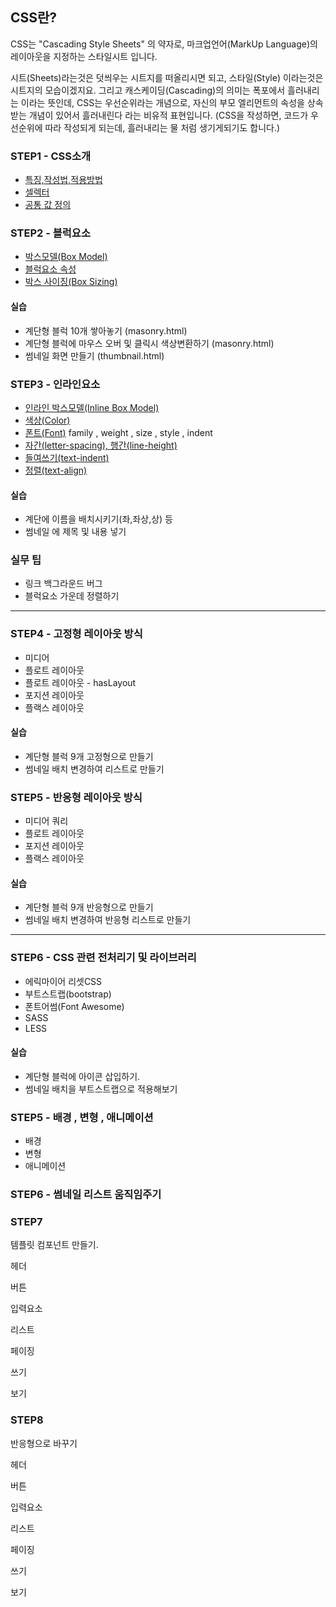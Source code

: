 ## CSS란?

CSS는 "Cascading Style Sheets" 의 약자로, 마크업언어(MarkUp Language)의 레이아웃을 지정하는 스타일시트 입니다.

시트(Sheets)라는것은 덧씌우는 시트지를 떠올리시면 되고, 스타일(Style) 이라는것은 시트지의 모습이겠지요.
그리고 캐스케이딩(Cascading)의 의미는 폭포에서 흘러내리는 이라는 뜻인데, CSS는 우선순위라는 개념으로, 자신의 부모 엘리먼트의 속성을 상속받는 개념이 있어서
흘러내린다 라는 비유적 표현입니다. (CSS을 작성하면, 코드가 우선순위에 따라 작성되게 되는데, 흘러내리는 물 처럼 생기게되기도 합니다.)

### STEP1 - CSS소개
- [특징,작성법,적용방법](./step1/readme.md#특징--작성법--적용방법)
- [셀렉터](./step1/readme.md#셀렉터)
- [공통 값 정의](./step1/readme.md#공통-값-정의)

### STEP2 - 블럭요소
- [박스모델(Box Model)](./step2/01_boxmodel.md)
- [블럭요소 속성](./step2/readme.md)
- [박스 사이징(Box Sizing)](./step2/07_boxsizing.md)

#### 실습 
- 계단형 블럭 10개 쌓아놓기 (masonry.html)
- 계단형 블럭에 마우스 오버 및 클릭시 색상변환하기 (masonry.html)
- 썸네일 화면 만들기 (thumbnail.html)

### STEP3 - 인라인요소
- [인라인 박스모델(Inline Box Model)](./step3/01_inline_boxmodel.md)
- [색상(Color)](./step3/02_color.md)
- [폰트(Font)](./step3/03_font.md) family , weight , size , style , indent 
- [자간(letter-spacing), 행간(line-height)](./step3/03_font.md)
- [들여쓰기(text-indent)](./step3/04_indent.md)
- [정렬(text-align)](./step3/05_align.md)

#### 실습 
- 계단에 이름을 배치시키기(좌,좌상,상) 등
- 썸네일 에 제목 및 내용 넣기

### 실무 팁
- 링크 백그라운드 버그
- 블럭요소 가운데 정렬하기

----

### STEP4 - 고정형 레이아웃 방식
- 미디어
- 플로트 레이아웃
- 플로트 레이아웃 - hasLayout
- 포지션 레이아웃
- 플랙스 레이아웃

#### 실습 
- 계단형 블럭 9개 고정형으로 만들기
- 썸네일 배치 변경하여 리스트로 만들기

### STEP5 - 반응형 레이아웃 방식
- 미디어 쿼리
- 플로트 레이아웃
- 포지션 레이아웃
- 플랙스 레이아웃

#### 실습 
- 계단형 블럭 9개 반응형으로 만들기
- 썸네일 배치 변경하여 반응형 리스트로 만들기

---

### STEP6 - CSS 관련 전처리기 및 라이브러리
- 에릭마이어 리셋CSS
- 부트스트랩(bootstrap)
- 폰트어썸(Font Awesome)
- SASS
- LESS

#### 실습 
- 계단형 블럭에 아이콘 삽입하기.
- 썸네일 배치을 부트스트랩으로 적용해보기


### STEP5 - 배경 , 변형 , 애니메이션
- 배경
- 변형
- 애니메이션

### STEP6 - 썸네일 리스트 움직임주기

### STEP7
템플릿 컴포넌트 만들기.

헤더

버튼

입력요소

리스트

페이징

쓰기

보기 


### STEP8

반응형으로 바꾸기


헤더

버튼

입력요소

리스트

페이징

쓰기

보기 





